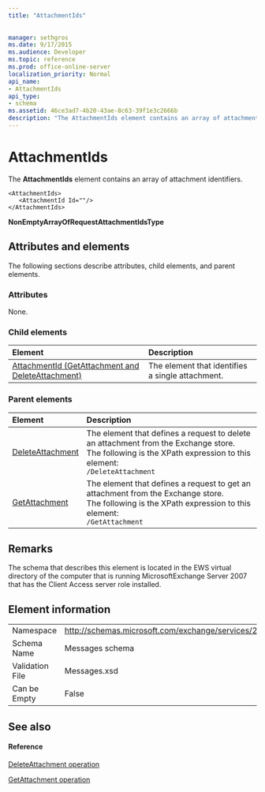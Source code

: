 ```yaml
---
title: "AttachmentIds"
 
 
manager: sethgros
ms.date: 9/17/2015
ms.audience: Developer
ms.topic: reference
ms.prod: office-online-server
localization_priority: Normal
api_name:
- AttachmentIds
api_type:
- schema
ms.assetid: 46ce3ad7-4b20-43ae-8c63-39f1e3c2666b
description: "The AttachmentIds element contains an array of attachment identifiers."
---
```


# AttachmentIds

The **AttachmentIds** element contains an array of attachment identifiers. 
  
```
<AttachmentIds>
   <AttachmentId Id=""/>
</AttachmentIds>
```

 **NonEmptyArrayOfRequestAttachmentIdsType**
## Attributes and elements

The following sections describe attributes, child elements, and parent elements.
  
### Attributes

None.
  
### Child elements

|**Element**|**Description**|
|:-----|:-----|
|[AttachmentId (GetAttachment and DeleteAttachment)](attachmentid-getattachment-and-deleteattachment.md) <br/> |The element that identifies a single attachment.  <br/> |
   
### Parent elements

|**Element**|**Description**|
|:-----|:-----|
|[DeleteAttachment](deleteattachment.md) <br/> |The element that defines a request to delete an attachment from the Exchange store.  <br/> The following is the XPath expression to this element:  <br/>  `/DeleteAttachment` <br/> |
|[GetAttachment](getattachment.md) <br/> |The element that defines a request to get an attachment from the Exchange store.  <br/> The following is the XPath expression to this element:  <br/>  `/GetAttachment` <br/> |
   
## Remarks

The schema that describes this element is located in the EWS virtual directory of the computer that is running MicrosoftExchange Server 2007 that has the Client Access server role installed.
  
## Element information

|||
|:-----|:-----|
|Namespace  <br/> |http://schemas.microsoft.com/exchange/services/2006/messages  <br/> |
|Schema Name  <br/> |Messages schema  <br/> |
|Validation File  <br/> |Messages.xsd  <br/> |
|Can be Empty  <br/> |False  <br/> |
   
## See also

#### Reference

[DeleteAttachment operation](deleteattachment-operation.md)
  
[GetAttachment operation](getattachment-operation.md)

